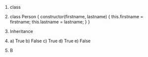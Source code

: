 1) class

2) class Person {
    constructor(firstname, lastname) {
        this.firstname = firstname;
        this.lastname = lastname;
    }
}

3) Inheritance

4) a) True
   b) False
   c) True
   d) True
   e) False

5) B